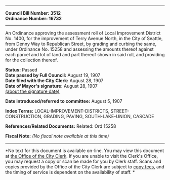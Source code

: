 * * * * *  
  
**Council Bill Number: [](#h0)[](#h2)3512**   
**Ordinance Number: 16732**  
  
* * * * *  
  
An Ordinance approving the assessment roll of Local Improvement District No. 1400, for the improvement of Terry Avenue North, in the City of Seattle, from Denny Way to Republican Street, by grading and curbing the same, under Ordinance No. 15258 and assessing the amounts thereof against each parcel and lot of land and part thereof shown in said roll, and providing for the collection thereof.  
  
**Status:** Passed   
**Date passed by Full Council:** August 19, 1907   
**Date filed with the City Clerk:** August 28, 1907   
**Date of Mayor's signature:** August 28, 1907   
[(about the signature date)](/~public/approvaldate.htm)   
  
  
**Date introduced/referred to committee:** August 5, 1907   
  
**Index Terms:** LOCAL-IMPROVEMENT-DISTRICTS, STREET-CONSTRUCTION, GRADING, PAVING, SOUTH-LAKE-UNION, CASCADE  
  
**References/Related Documents:** Related: Ord 15258  
  
**Fiscal Note:** *(No fiscal note available at this time)*  
  
* * * * *  
  
*No text for this document is available on-line. You may view this document at [the Office of the City Clerk](http://www.seattle.gov/leg/clerk/contactUs.htm). If you are unable to visit the Clerk's Office, you may request a copy or scan be made for you by Clerk staff. Scans and copies provided by the Office of the City Clerk are subject to [copy fees](http://clerk.seattle.gov/~public/clerkfees.htm), and the timing of service is dependent on the availability of staff. *  
  
  
